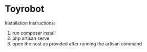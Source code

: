# Toyrobot

Installation Instructions:
1. run composer install
2. php artisan serve
3. open the host as provided after running the artisan command
